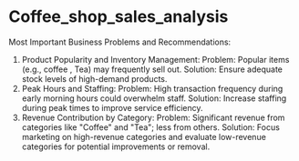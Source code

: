 # Coffee_shop_sales_analysis
Most Important Business Problems and Recommendations:
1) Product Popularity and Inventory Management:
   Problem: Popular items (e.g., coffee , Tea) may frequently sell out.
   Solution: Ensure adequate stock levels of high-demand products.
2) Peak Hours and Staffing:
   Problem: High transaction frequency during early morning hours could overwhelm staff.
   Solution: Increase staffing during peak times to improve service efficiency.
3) Revenue Contribution by Category:
   Problem: Significant revenue from categories like "Coffee" and "Tea"; less from others.
   Solution: Focus marketing on high-revenue categories and evaluate low-revenue categories for potential improvements or removal.
